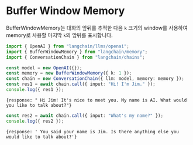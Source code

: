 # Buffer Window Memory

BufferWindowMemory는 대화의 앞뒤를 추적한 다음 `k` 크기의 window를 사용하여 memory로 사용할 마지막 `k`의 앞뒤를 표시합니다.

```typescript
import { OpenAI } from "langchain/llms/openai";
import { BufferWindowMemory } from "langchain/memory";
import { ConversationChain } from "langchain/chains";

const model = new OpenAI({});
const memory = new BufferWindowMemory({ k: 1 });
const chain = new ConversationChain({ llm: model, memory: memory });
const res1 = await chain.call({ input: "Hi! I'm Jim." });
console.log({ res1 });
```

```shell
{response: " Hi Jim! It's nice to meet you. My name is AI. What would you like to talk about?"}
```

```typescript
const res2 = await chain.call({ input: "What's my name?" });
console.log({ res2 });
```

```shell
{response: ' You said your name is Jim. Is there anything else you would like to talk about?'}
```
